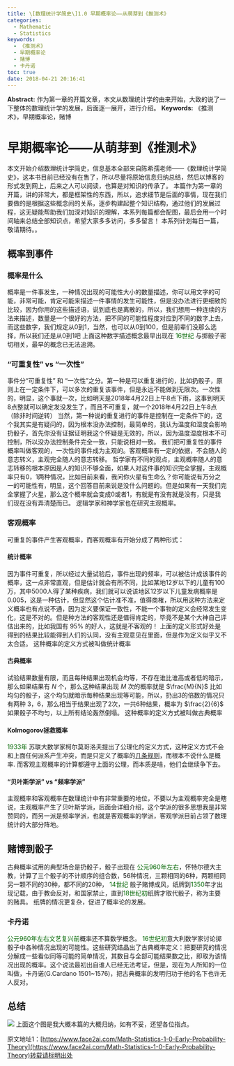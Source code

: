 ```yaml
---
title: \[数理统计学简史\]1.0 早期概率论——从萌芽到《推测术》
categories:
  - Mathematic
  - Statistics
keywords:
  - 《推测术》
  - 早期概率论
  - 赌博
  - 卡丹诺
toc: true
date: 2018-04-21 20:16:41
---
```


**Abstract:** 作为第一章的开篇文章，本文从数理统计学的由来开始，大致的说了一下整体的数理统计学的发展，后面逐一展开，进行介绍。
**Keywords:** 《推测术》，早期概率论，赌博

<!--more-->
# 早期概率论——从萌芽到《推测术》
本文开始介绍数理统计学简史，信息基本全部来自陈希孺老师——《数理统计学简史》，这本书目前已经没有在售了，所以尽量将原始信息归纳总结，然后以博客的形式发到网上，后来之人可以阅读，也算是对知识的传承了。
本篇作为第一章的开篇，讲的非常大，都是框架性的东西，所以，追求细节是后面的事情，现在我们要做的是根据这些概念间的关系，逐步构建起整个知识结构，通过他们的发展过程，这无疑能帮助我们加深对知识的理解，本系列每篇都会配图，最后会用一个时间轴来总结全部知识点，希望大家多多访问，多多留言！
本系列计划每日一篇，敬请期待。。
## 概率到事件
### 概率是什么
概率是一件事发生，一种情况出现的可能性大小的数量描述，你可以用文字的可能，非常可能，肯定可能来描述一件事情的发生可能性，但是没办法进行更细致的比较，因为你用的这些描述语，说到底也是离散的，所以，我们想用一种连续的方法来描述，数量是一个很好的方法，把不同的可能性程度对应到不同的数字上去，而这些数字，我们规定从0到1，当然，也可以从0到100，但是前辈们没那么选择，所以我们还是从0到1吧
上面这种数字描述概念最早出现在 <font color="006600">16世纪</font> 与掷骰子密切相关，最早的概念已无法追溯。
### “可重复性”  vs  “一次性”
事件分“可重复性” 和 “一次性”之分。第一种是可以重复进行的，比如扔骰子，原则上在一定条件下，可以多次的重复该事件，但是永远不能做到无限次。一次性的，明显，这个事就一次，比如明天是2018年4月22日上午8点下雨，这事到明天8点整就可以确定发没发生了，而且不可重复，就一个2018年4月22日上午8点（除非时间逆转）
当然，第一种说的重复进行的事件是控制在一定条件下的，这个我其实是有疑问的，因为根本没办法控制，最简单的，我认为温度和湿度会影响扔骰子，首先你没有证据证明我这个怀疑是无效的，所以，因为温度湿度根本不可控制，所以没办法控制条件完全一致，只能说相对一致。
我们把可重复性的事件概率叫做客观的，一次性的事件成为主观的。客观概率有一定的依据，不会随人的意志转义，主观完全随人的意志转移。
哲学家有不同的观点，主观概率随人的意志转移的根本原因是人的知识不够全面，如果人对这件事的知识完全掌握，主观概率只有0，1两种情况，比如目前来看，我问你火星有生命么？你可能说有万分之一的可能性有，明显，这个回答目前来说是没什么问题的。但是如果有一天我们完全掌握了火星，那么这个概率就会变成0或者1，有就是有没有就是没有，只是我们现在没有弄清楚而已。
逻辑学家和神学家也在研究主观概率。
### 客观概率
可重复的事件产生客观概率，而客观概率有开始分成了两种形式：
#### 统计概率
因为事件可重复，所以经过大量试验后，事件出现的频率，可以被估计成该事件的概率，这一点非常直观，但是估计就会有所不同，比如某地12岁以下的儿童有100万，其中5000人得了某种疾病，我们就可以说该地区12岁以下儿童发病概率是0.005，这是一种估计，但显然这个估计准不准，值得商榷，所以用这种方法来定义概率也有点说不通，因为定义要保证一致性，不能一个事物的定义会经常发生变化，这是不对的。但是种方法的客观性还是值得肯定的，毕竟不是某个大神自己评估出来的，比如我国有 $95\%$ 的好人，这就是不客观的！
上面的定义形式好处是得到的结果比较能得到人们的认同，没有主观意见在里面，但是作为定义似乎又不太合适。
这种概率的定义方式被叫做统计概率
#### 古典概率
试验结果数量有限，而且每种结果出现机会均等，不存在谁比谁高或者低的暗示，那么如果结果有 $N$ 个，那么这种结果出现 $M$ 次的概率就是 $\frac{M}{N}$ 比如均匀的骰子，这个均匀就暗示每种结果出现等可能，所以，扔出3的倍数的情况只有两种 3，6，那么相当于结果出现了2次，一共6种结果，概率为 $\frac{2}{6}$ 如果骰子不均匀，以上所有结论轰然倒塌。
这种概率的定义方式被叫做古典概率
#### Kolmogorov拯救概率
<font color="006600">1933年</font> 苏联大数学家柯尔莫哥洛夫提出了公理化的定义方式，这种定义方式不会和上面任何派系产生冲突，而是只定义了概率的[几条规则](https://face2ai.com/Math-Probability-1-1-Definition-of-Probability/)，而根本不说什么是概率.
而客观主观概率的计算都遵守上面的公理，而本质是啥，他们会继续争下去。
#### “贝叶斯学派” vs “频率学派”
主观概率和客观概率在数理统计中有非常重要的地位，不要以为主观概率完全是瞎说，主观概率产生了贝叶斯学派，后面会详细介绍，这个学派的很多思想我是非常赞同的，而另一派是频率学派，也就是客观概率的学派，客观学派目前占领了数理统计的大部分阵地。

## 赌博到骰子
古典概率试用的典型场合是扔骰子，骰子出现在 <font color="006600">公元960年左右</font>，怀特尔德大主教，计算了三个骰子的不计顺序的组合数，56种情况，三颗相同的6种，两颗相同另一颗不同的30种，都不同的20种，
<font color="006600">14世纪</font> 骰子赌博成风，纸牌到<font color="006600">1350</font>年才出现记载，由于教会反对，和国家禁止，直到<font color="006600">18世纪初</font>纸牌才取代骰子，称为主要的赌具。
纸牌的情况更复杂，促进了概率论的发展。

### 卡丹诺
<font color="006600">公元960年左右文艺复兴前</font>概率还不算数学概念。
<font color="006600">16世纪初</font>意大利数学家讨论掷骰子中各种情况出现的可能性。这些研究结晶出了古典概率定义：把要研究的情况分解成一些看似同等可能的简单情况，其数目与全部可能结果数之比，即取为该情况出现的概率。这个说法最初出自谁人已经无法考证，但是，现在为人所知的一位叫做，卡丹诺(G.Cardano 1501~1576)，把古典概率的发明归功于他的名下也许无人反对。

## 总结
![](https://tony4ai-1251394096.cos.ap-hongkong.myqcloud.com/blog_images/Math-Statistics-1-0-Early-Probability-Theory/Statistics_History-10.png)
上面这个图是我大概本篇的大概归纳，如有不妥，还望各位指点。





原文地址1：[https://www.face2ai.com/Math-Statistics-1-0-Early-Probability-Theory](https://www.face2ai.com/Math-Statistics-1-0-Early-Probability-Theory)转载请标明出处
